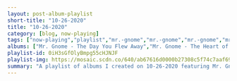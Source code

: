 ```yaml
---
layout: post-album-playlist
short-title: "10-26-2020"
title: "10-26-2020"
category: [blog, now-playing]
tags: ["now-playing","playlist","mr.-gnome","mr.-gnome","mr.-gnome","mr.-gnome","mr.-gnome","mr.-gnome","mr.-gnome","the-chats"]
albums: ["Mr. Gnome - The Day You Flew Away","Mr. Gnome - The Heart of a Dark Star","Mr. Gnome - Madness In Miniature","Mr. Gnome - Heave Yer Skeleton","Mr. Gnome - The Day You Flew Away","Mr. Gnome - The Heart of a Dark Star","Mr. Gnome - Madness In Miniature","The Chats - High Risk Behaviour"]
playlist-id: 0iH3sGfOlyBmpg55cHJNJF
playlist-img: https://mosaic.scdn.co/640/ab67616d0000b27308c5f74c7aaf6991a9c0fef2ab67616d0000b2730b31eacf75be8e6d073ad915ab67616d0000b273425656f90e941a96e9c18b7bab67616d0000b273e6a093418ed40e6bea8a2dd3
summary: "A playlist of albums I created on 10-26-2020 featuring Mr. Gnome, Mr. Gnome, Mr. Gnome, Mr. Gnome, Mr. Gnome, Mr. Gnome, Mr. Gnome, and The Chats"
---
```

